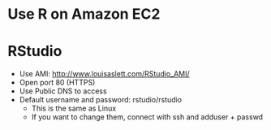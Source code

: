# Use R on Amazon EC2

# RStudio
* Use AMI: http://www.louisaslett.com/RStudio_AMI/
* Open port 80 (HTTPS)
* Use Public DNS to access
* Default username and password: rstudio/rstudio
  * This is the same as Linux
  * If you want to change them, connect with ssh and adduser + passwd

